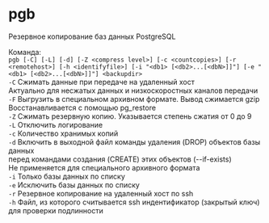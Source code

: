 # pgb
Резервное копирование баз данных PostgreSQL

Команда:  
`pgb [-C] [-L] [-d] [-Z <compress level>] [-c <countcopies>] [-r <remotehost>] [-h <identifyfile>] [-i "<db1> [<db2>...[<dbN>]]"] [-e "<db1> [<db2>...[<dbN>]]"] <backupdir>`  
`-C` Сжимать данные при передаче на удаленный хост  
     Актуально для несжатых данных и низкоскоростных каналов передачи  
`-F` Выгрузить в специальном архивном формате. Вывод сжимается gzip  
     Восстанавливается с помощью pg_restore  
`-Z` Сжимать резервную копию. Указывается степень сжатия от 0 до 9  
`-L` Отключить логирование  
`-c` Количество хранимых копий  
`-d` Включить в выходной файл команды удаления (DROP) объектов базы данных  
     перед командами создания (CREATE) этих объектов (--if-exists)  
     Не применяется для специального архивного формата  
`-i` Только базы данных по списку  
`-e` Исключить базы данных по списку  
`-r` Резервное копирование на удаленный хост по ssh  
`-h` Файл, из которого считывается ssh индентификатор (закрытый ключ) для проверки подлинности  
